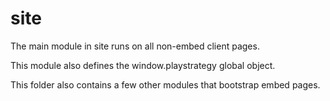 # site

The main module in site runs on all non-embed client pages.

This module also defines the window.playstrategy global object.

This folder also contains a few other modules that bootstrap embed pages.
